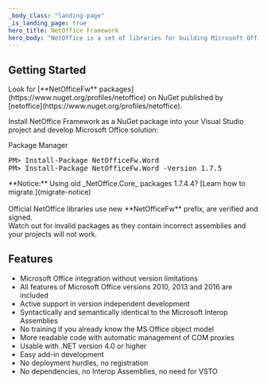 ```yaml
---
_body_class: "landing-page"
_is_landing_page: true
hero_title: NetOffice Framework
hero_body: "NetOffice is a set of libraries for building Microsoft Office Addins and automation of Microsoft Office applications.<br><br>Use NetOffice to extend and automate Microsoft Office applications: Excel, Word, Outlook, PowerPoint, Access, Project and Visio."
---
```


<div class="usa-grid-full usa-section">
  <div class="usa-width-one-half">
    

  <h2>Getting Started</h2>

  <p>Look for [**NetOfficeFw** packages](https://www.nuget.org/profiles/netoffice) on NuGet published by [netoffice](https://www.nuget.org/profiles/netoffice).</p>

  <p>Install NetOffice Framework as a NuGet package into your Visual Studio project and develop Microsoft Office solution:</p>
    
  <div class="code-block">
    <div class="code-block-header">
      <span class="language">Package Manager</span>
    </div>
    <div class="code-block-body">
      <pre>PM> Install-Package NetOfficeFw.Word
PM> Install-Package NetOfficeFw.Word -Version 1.7.5</pre>
    </div>
  </div>

<div class="notice">
    **Notice:** Using old _NetOffice.Core_ packages 1.7.4.4?
    [Learn how to migrate.](migrate-notice)<br>
    <br>
    Official NetOffice libraries use new **NetOfficeFw** prefix, are verified and signed.<br>
    Watch out for invalid packages as they contain incorrect assemblies and your projects will not work.
</div>
</div>

<div class="usa-width-one-half">


  <h2 id="features">Features</h2>
    <ul>
        <li>Microsoft Office integration without version limitations</li>
        <li>All features of Microsoft Office versions 2010, 2013 and 2016 are included</li>
        <li>Active support in version independent development</li>
        <li>Syntactically and semantically identical to the Microsoft Interop Assemblies</li>
        <li>No training if you already know the MS Office object model</li>
        <li>More readable code with automatic management of COM proxies</li>
        <li>Usable with .NET version 4.0 or higher</li>
        <li>Easy add-in development</li>
        <li>No deployment hurdles, no registration</li>
        <li>No dependencies, no Interop Assemblies, no need for VSTO</li>
        <!-- <li>Visual Studio Project Templates and Wizards available</li> -->
    </ul>
</div>
</div>
